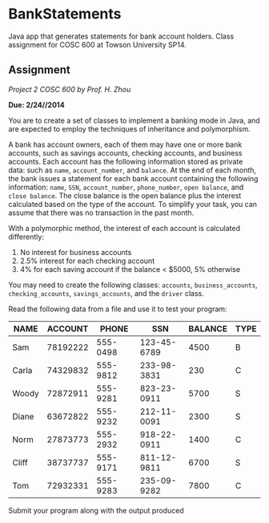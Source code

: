 BankStatements
==============

Java app that generates statements for bank account holders. Class assignment for COSC 600 at Towson University SP14.

## Assignment

*Project 2
COSC 600
by Prof. H. Zhou*

**Due:  2/24//2014**

You are to create a set of classes to implement a banking mode in Java, and are expected to employ the techniques of inheritance and polymorphism.

A bank has account owners, each of them may have one or more bank accounts, such as savings accounts, checking accounts, and business accounts. Each account has the following information stored as private data: such as `name`,  `account_number`, and `balance`.  At the end of each month, the bank issues a statement for each bank account containing the following information: `name`, `SSN`, `account_number`, `phone_number`, `open balance`, and `close balance`. The close balance is the open balance plus the interest calculated based on the type of the account. To simplify your task, you can assume that there was no transaction in the past month. 

With a polymorphic method, the interest of each account is calculated differently:  
1. No interest for business accounts
2. 2.5% interest for each checking account
3. 4% for each saving account if the balance  < $5000, 5% otherwise

You may need to create the following classes: `accounts`, `business_accounts`, `checking_accounts`, `savings_accounts`, and the `driver` class.

Read the following data from a file and use it  to test your program:

| NAME | ACCOUNT | PHONE | SSN | BALANCE | TYPE |
|------|---------|-------|-----|---------|------|
| Sam | 78192222 | 555-0498 | 123-45-6789 | 4500 | B
| Carla | 74329832 | 555-9812 | 233-98-3831 | 230 | C
| Woody | 72872911 | 555-9281 | 823-23-0911 | 5700 | S
| Diane | 63672822 | 555-9232 | 212-11-0091 | 2300 | S
| Norm | 27873773 | 555-2932 | 918-22-0911 | 1400 | C
| Cliff | 38737737 | 555-9171 | 811-12-9811 | 6700 | S
| Tom | 72932331 | 555-9283 | 235-09-9282 | 7800 | C

Submit your program along with the output produced